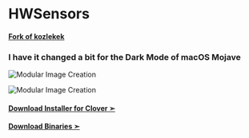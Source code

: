 # HWSensors


#### [Fork of kozlekek](https://github.com/kozlekek/HWSensors)

### I have it changed a bit for the Dark Mode of macOS Mojave

![Modular Image Creation](https://i25.servimg.com/u/f25/18/50/18/69/hwm11.png)

![Modular Image Creation](https://i25.servimg.com/u/f25/18/50/18/69/captu583.png)



#### [Download Installer for Clover ➣]()

#### [Download Binaries ➣]()